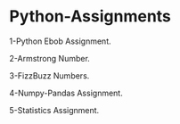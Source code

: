 # Python-Assignments
1-Python Ebob Assignment.

2-Armstrong Number.

3-FizzBuzz Numbers.

4-Numpy-Pandas Assignment.

5-Statistics Assignment.
